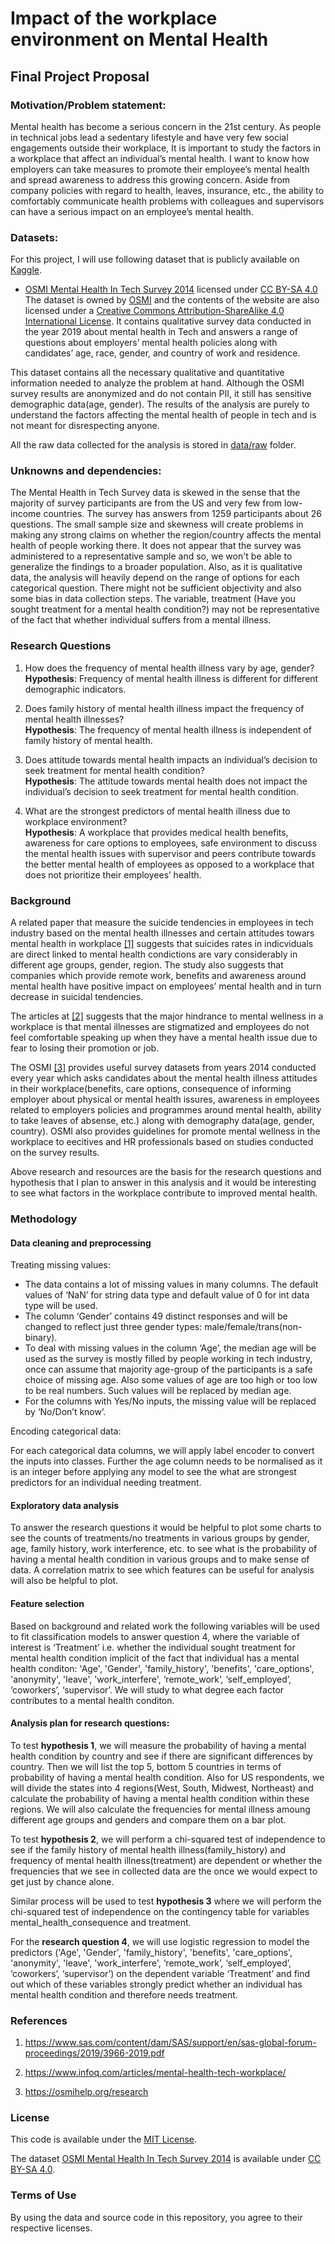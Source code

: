 # Impact of the workplace environment on Mental Health

## Final Project Proposal

### Motivation/Problem statement:
Mental health has become a serious concern in the 21st century. As people in technical jobs lead a sedentary lifestyle and have very few social engagements outside their workplace, It is important to study the factors in a workplace that affect an individual’s mental health. I want to know how employers can take measures to promote their employee’s mental health and spread awareness to address this growing concern. Aside from company policies with regard to health, leaves, insurance, etc., the ability to comfortably communicate health problems with colleagues and supervisors can have a serious impact on an employee’s mental health.  

### Datasets:
For this project, I will use following dataset that is publicly available on [Kaggle](https://www.kaggle.com/).
- [OSMI Mental Health In Tech Survey 2014](https://www.kaggle.com/osmi/mental-health-in-tech-survey) licensed under [CC BY-SA 4.0](https://creativecommons.org/licenses/by-sa/4.0/)
The dataset is owned by [OSMI](https://osmihelp.org) and the contents of the website are also licensed under a [Creative Commons Attribution-ShareAlike 4.0 International License](https://creativecommons.org/licenses/by-sa/4.0/). It contains qualitative survey data conducted in the year 2019 about mental health in Tech and answers a range of questions about employers’ mental health policies along with candidates’ age, race, gender, and country of work and residence. 

This dataset contains all the necessary qualitative and quantitative information needed to analyze the problem at hand. Although the OSMI survey results are anonymized and do not contain PII, it still has sensitive demographic data(age, gender). The results of the analysis are purely to understand the factors affecting the mental health of people in tech and is not meant for disrespecting anyone.

All the raw data collected for the analysis is stored in [data/raw](./data/raw) folder.

### Unknowns and dependencies:

The Mental Health in Tech Survey data is skewed in the sense that the majority of survey participants are from the US and very few from low-income countries. The survey has answers from 1259 participants about 26 questions. The small sample size and skewness will create problems in making any strong claims on whether the region/country affects the mental health of people working there. It does not appear that the survey was administered to a representative sample and so, we won't be able to generalize the findings to a broader population. Also, as it is qualitative data, the analysis will heavily depend on the range of options for each categorical question. There might not be sufficient objectivity and also some bias in data collection steps. The variable, treatment (Have you sought treatment for a mental health condition?) may not be representative of the fact that whether individual suffers from a mental illness. 

### Research Questions

1. How does the frequency of mental health illness vary by age, gender?<br>
**Hypothesis**: Frequency of mental health illness is different for different demographic indicators.
 
2. Does family history of mental health illness impact the frequency of mental health illnesses?<br>
**Hypothesis**: The frequency of mental health illness is independent of family history of mental health.
 
3. Does attitude towards mental health impacts an individual’s decision to seek treatment for mental health condition?<br>
**Hypothesis**: The attitude towards mental health does not impact the individual’s decision to seek treatment for mental health condition.
 
4. What are the strongest predictors of mental health illness due to workplace environment? <br>
**Hypothesis**: A workplace that provides medical health benefits, awareness for care options to employees, safe environment to discuss the mental health issues with supervisor and peers contribute towards the better mental health of employees as opposed to a workplace that does not prioritize their employees’ health.

### Background

A related paper that measure the suicide tendencies in employees in tech industry based on the mental health illnesses and certain attitudes towars mental health in workplace [[1]](https://www.sas.com/content/dam/SAS/support/en/sas-global-forum-proceedings/2019/3966-2019.pdf) suggests that suicides rates in indicviduals are direct linked to mental health condictions are vary considerably in different age groups, gender, region. 
The study also suggests that companies which provide remote work, benefits and awareness around mental health have positive impact on employees’ mental health and in turn decrease in suicidal tendencies. 

The articles at [[2]](https://www.infoq.com/articles/mental-health-tech-workplace/) suggests that the major hindrance to mental wellness in a workplace is that mental illnesses are stigmatized and employees do not feel comfortable speaking up when they have a mental health issue due to fear to losing their promotion or job.

The OSMI [[3]](https://osmihelp.org/research) provides useful survey datasets from years 2014 
conducted every year which asks candidates about the mental health illness attitudes in their workplace(benefits, care options, consequence of informing employer about physical or mental health issures, awareness in employees related to employers policies and programmes around mental health, ability to take leaves of absense, etc.) along with demography data(age, gender, country). OSMI also provides guidelines for promote mental wellness in the workplace to eecitives and HR professionals based on studies conducted on the survey results.

Above research and resources are the basis for the research questions and hypothesis that I plan to answer in this analysis and it would be interesting to see what factors in the workplace contribute to improved mental health.  

### Methodology

#### Data cleaning and preprocessing 

Treating missing values:

- The data contains a lot of missing values in many columns. The default values of ‘NaN’ for string data type and default value of 0 for int data type will be used. 
- The column ‘Gender’ contains 49 distinct responses and will be changed to reflect just three gender types: male/female/trans(non-binary).
- To deal with missing values in the column ‘Age’, the median age will be used as the survey is mostly filled by people working in tech industry, once can assume that majority age-group of the participants is a safe choice of missing age. Also some values of age are too high or too low to be real numbers. Such values will be replaced by median age.
- For the columns with Yes/No inputs, the missing value will be replaced by ‘No/Don’t know’.

Encoding categorical data:

For each categorical data columns, we will apply label encoder to convert the inputs into classes. Further the age column needs to be normalised as it is an integer before applying any model to see the what are strongest predictors for an individual needing treatment.

#### Exploratory data analysis
 
To answer the research questions it would be helpful to plot some charts to see the counts of treatments/no treatments in various groups by gender, age, family history, work interference, etc. to see what is the probability of having a mental health condition in various groups and to make sense of data. A correlation matrix to see which features can be useful for analysis will also be helpful to plot. 

#### Feature selection 

Based on background and related work the following variables will be used to fit classification models to answer question 4, where the variable of interest is ‘Treatment’ i.e. whether the individual sought treatment for mental health condition implicit of the fact that individual has a mental health conditon:
'Age', 'Gender', 'family_history', 'benefits', 'care_options', 'anonymity', 'leave', 'work_interfere', ‘remote_work’, ‘self_employed’, ‘coworkers’, ‘supervisor’.
We will study to what degree each factor contributes to a mental health conditon.

#### Analysis plan for research questions:
To test **hypothesis 1**, we will measure the probability of having a mental health condition by country and see if there are significant differences by country. Then we will list the top 5, bottom 5 countries in terms of probability of having a mental health condition.
Also for US respondents, we will divide the states into 4 regions(West, South, Midwest, Northeast) and calculate the probability of having a mental health condition within these regions. 
We will also calculate the frequencies for mental illness amoung different age groups and genders and compare them on a bar plot. 

To test **hypothesis 2**, we will perform a chi-squared test of independence to see if the family history of mental health illness(family_history) and frequency of mental health illness(treatment) are dependent or whether the frequencies that we see in collected data are the once we would expect to get just by chance alone. 

Similar process will be used to test **hypothesis 3** where we will perform the chi-squared test of independence on the contingency table for variables mental_health_consequence and treatment.

For the **research question 4**, we will use logistic regression to model the predictors ('Age', 'Gender', 'family_history', 'benefits', 'care_options', 'anonymity', 'leave', 'work_interfere', ‘remote_work’, ‘self_employed’, ‘coworkers’, ‘supervisor’) on the dependent variable ‘Treatment’ and find out which of these variables strongly predict whether an individual has mental health  condition and therefore needs treatment.


### References

1) https://www.sas.com/content/dam/SAS/support/en/sas-global-forum-proceedings/2019/3966-2019.pdf

2) https://www.infoq.com/articles/mental-health-tech-workplace/

3) https://osmihelp.org/research

### License
This code is available under the [MIT License](./LICENSE).

The dataset [OSMI Mental Health In Tech Survey 2014](https://www.kaggle.com/osmi/mental-health-in-tech-survey) is available under [CC BY-SA 4.0](https://creativecommons.org/licenses/by-sa/4.0/).

### Terms of Use
By using the data and source code in this repository, you agree to their respective licenses. 


